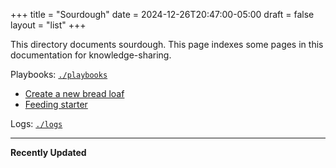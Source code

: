 +++
title = "Sourdough"
date = 2024-12-26T20:47:00-05:00
draft = false
layout = "list"
+++

This directory documents sourdough. This page indexes some pages in this documentation for knowledge-sharing.

Playbooks: [`./playbooks`](playbooks)
- [Create a new bread loaf](playbooks/new-loaf)
- [Feeding starter](playbooks/feeding-starter)

Logs: [`./logs`](logs)

---

**Recently Updated**

